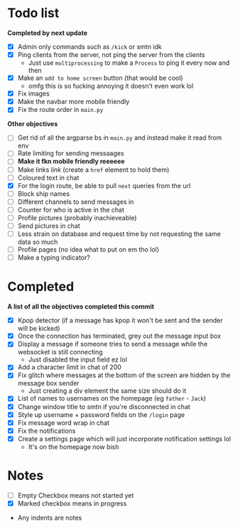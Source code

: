 # Todo list
**Completed by next update**
- [x] Admin only commands such as `/kick` or smtn idk
- [x] Ping clients from the server, not ping the server from the clients
    - Just use `multiprocessing` to make a `Process` to ping it every now and then
- [x] Make an `add to home screen` button (that would be cool)
    - omfg this is so fucking annoying it doesn't even work lol
- [x] Fix images
- [x] Make the navbar more mobile friendly
- [x] Fix the route order in `main.py`

**Other objectives**
- [ ] Get rid of all the argparse bs in `main.py` and instead make it read from env
- [ ] Rate limiting for sending messaages
- [ ] **Make it fkn mobile friendly reeeeee**
- [ ] Make links *link* (create a `href` element to hold them)
- [ ] Coloured text in chat
- [x] For the login route, be able to pull `next` queries from the url
- [ ] Block ship names
- [ ] Different channels to send messages in
- [ ] Counter for who is active in the chat
- [ ] Profile pictures (probably inachieveable)
- [ ] Send pictures in chat
- [ ] Less strain on database and request time by not requesting the same data so much
- [ ] Profile pages (no idea what to put on em tho lol)
- [ ] Make a typing indicator?

# Completed
**A list of all the objectives completed this commit**
- [x] Kpop detector (if a message has kpop it won't be sent and the sender will be kicked)
- [x] Once the connection has terminated, grey out the message input box
- [x] Display a message if someone tries to send a message while the websocket is still connecting
    - Just disabled the input field ez lol
- [x] Add a character limit in chat of 200
- [x] Fix glitch where messages at the bottom of the screen are hidden by the message box sender
    - Just creating a div element the same size should do it
- [x] List of names to usernames on the homepage (eg `father` - `Jack`)
- [x] Change window title to smtn if you're disconnected in chat
- [x] Style up username + password fields on the `/login` page
- [x] Fix message word wrap in chat
- [x] Fix the notifications
- [x] Create a settings page which will just incorporate notification settings lol
    - It's on the homepage now bish

# Notes
- [ ] Empty Checkbox means not started yet
- [x] Marked checkbox means in progress
- Any indents are notes
